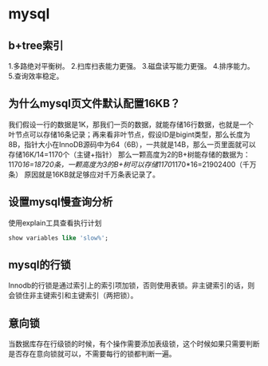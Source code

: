 # mysql

## b+tree索引
1.多路绝对平衡树。
2.扫库扫表能力更强。
3.磁盘读写能力更强。
4.排序能力。
5.查询效率稳定。

## 为什么mysql页文件默认配置16KB？
我们假设一行的数据是1K，那我们一页的数据，就能存储16行数据，也就是一个叶节点可以存储16条记录；再来看非叶节点，假设ID是bigint类型，那么长度为8B，指针大小在InnoDB源码中为64（6B），一共就是14B，那么一页里面就可以存储16K/14=1170个（主键+指针）
那么一颗高度为2的B+树能存储的数据为：1170*16=18720条，一颗高度为3的B+树可以存储1170*1170*16=21902400（千万条）
原因就是16KB就足够应对千万条表记录了。

## 设置mysql慢查询分析
使用explain工具查看执行计划
```sql
show variables like 'slow%';
```

## mysql的行锁
Innodb的行锁是通过索引上的索引项加锁，否则使用表锁。非主键索引的话，则会锁住非主键索引和主键索引（两把锁）。

## 意向锁
当数据库存在行级锁的时候，有个操作需要添加表级锁，这个时候如果只需要判断是否存在意向锁就可以，不需要每行的锁都判断一遍。